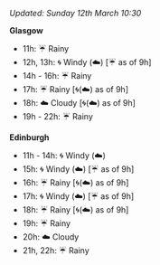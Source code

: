 *Updated: Sunday 12th March 10:30*

**Glasgow**

* 11h: :umbrella: Rainy
* 12h, 13h: :cyclone: Windy (:cloud:) [:umbrella: as of 9h]
* 14h - 16h: :umbrella: Rainy
* 17h: :umbrella: Rainy [:cyclone:(:cloud:) as of 9h]
* 18h: :cloud: Cloudy [:cyclone:(:cloud:) as of 9h]
* 19h - 22h: :umbrella: Rainy

**Edinburgh**

* 11h - 14h: :cyclone: Windy (:cloud:)
* 15h: :cyclone: Windy (:cloud:) [:umbrella: as of 9h]
* 16h: :umbrella: Rainy [:cyclone:(:cloud:) as of 9h]
* 17h: :cyclone: Windy (:cloud:) [:umbrella: as of 9h]
* 18h: :umbrella: Rainy [:cyclone:(:cloud:) as of 9h]
* 19h: :umbrella: Rainy
* 20h: :cloud: Cloudy
* 21h, 22h: :umbrella: Rainy
